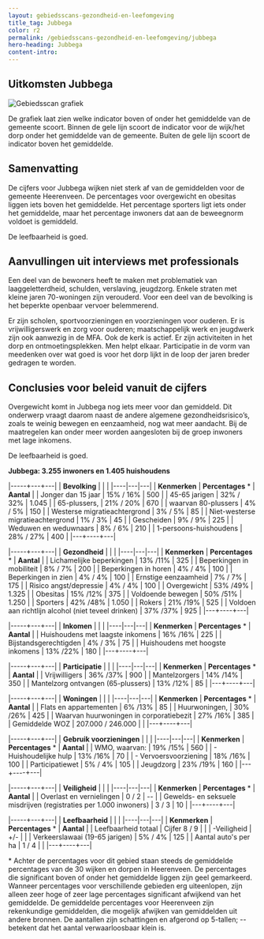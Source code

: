```yaml
---
layout: gebiedsscans-gezondheid-en-leefomgeving
title_tag: Jubbega
color: r2
permalink: /gebiedsscans-gezondheid-en-leefomgeving/jubbega
hero-heading: Jubbega
content-intro:
---
```

## Uitkomsten Jubbega

![Gebiedsscan grafiek](/uploads/Grafieken_Gebiedsscans_Dorpen-09.png)

De grafiek laat zien welke indicator boven of onder het gemiddelde van de gemeente scoort. Binnen de gele lijn scoort de indicator voor de wijk/het dorp onder het gemiddelde van de gemeente. Buiten de gele lijn scoort de indicator boven het gemiddelde.

## Samenvatting
De cijfers voor Jubbega wijken niet sterk af van de gemiddelden voor de gemeente Heerenveen. De percentages voor overgewicht en obesitas liggen iets boven het gemiddelde. Het percentage sporters ligt iets onder het gemiddelde, maar het percentage inwoners dat aan de beweegnorm voldoet is gemiddeld.

De leefbaarheid is goed.

## Aanvullingen uit interviews met professionals

Een deel van de bewoners heeft te maken met problematiek van laaggeletterdheid, schulden, verslaving, jeugdzorg. Enkele straten met kleine jaren 70-woningen zijn verouderd. Voor een deel van de bevolking is het beperkte openbaar vervoer belemmerend.

Er zijn scholen, sportvoorzieningen en voorzieningen voor ouderen. Er is vrijwilligerswerk en zorg voor ouderen; maatschappelijk werk en jeugdwerk zijn ook aanwezig in de MFA. Ook de kerk is actief. Er zijn activiteiten in het dorp en ontmoetingsplekken. Men helpt elkaar. Participatie in de vorm van meedenken over wat goed is voor het dorp lijkt in de loop der jaren breder gedragen te worden.


## Conclusies voor beleid vanuit de cijfers

Overgewicht komt in Jubbega nog iets meer voor dan gemiddeld. Dit onderwerp vraagt daarom naast de andere algemene gezondheidsrisico’s, zoals te weinig bewegen en eenzaamheid, nog wat meer aandacht. Bij de maatregelen kan onder meer worden aangesloten bij de groep inwoners met lage inkomens.

De leefbaarheid is goed.

**Jubbega: 3.255 inwoners en 1.405 huishoudens**

|-----+---+---|
|  **Bevolking**  |  |    |
|----|---|---|
| **Kenmerken**  | **Percentages** * | **Aantal** |
| Jonger dan 15 jaar                                  | 15% / 16% | 500 |
| 45-65 jarigen                                       | 32% / 32% | 1.045 |
| 65-plussers,                                        | 21% / 20% | 670 |
| waarvan 80-plussers                                 | 4% / 5% | 150 |
| Westerse migratieachtergrond                        | 3% / 5% | 85 |
| Niet-westerse migratieachtergrond                   | 1% / 3% | 45 |
| Gescheiden                                          | 9% / 9% | 225 |
| Weduwen en weduwnaars                               | 8% / 6% | 210 |
| 1-persoons-huishoudens                              | 28% / 27% | 400 |
|---+----+---|

|-----+---+---|
| **Gezondheid** |     |     |
|----|---|---|
| **Kenmerken** | **Percentages** * | **Aantal** |
| Lichamelijke beperkingen                            |  13% /11%   |  325   |
| Beperkingen in mobiliteit                           |  8% / 7%   |  200   |
| Beperkingen in horen                                |  4% / 4%   |  100   |
| Beperkingen in zien                                 |  4% / 4%   |  100   |
| Ernstige eenzaamheid                                |  7% / 7%   |  175   |
| Risico angst/depressie                              |  4% / 4%   |  100   |
| Overgewicht                                         |  53% /49%   |  1.325   |
| Obesitas                                            |  15% /12%   |  375   |
| Voldoende bewegen                                   |  50% /51%   |  1.250   |
| Sporters                                            |  42% /48%   |  1.050   |
| Rokers                                              |  21% /19%   |  525   |
| Voldoen aan richtlijn alcohol (niet teveel drinken) |  37% /37%   |  925   |
|---+----+---|

|-----+---+---|
| **Inkomen** |     |     |
|----|---|---|
| **Kenmerken**    | **Percentages** * | **Aantal** |
| Huishoudens met laagste inkomens                    |  16% /16%      |   225      |
| Bijstandsgerechtigden                               |  4% / 3%      |   75      |
| Huishoudens met hoogste inkomens                    |  13% /22%      |   180      |
|---+----+---|

|-----+---+---|
| **Participatie** |     |     |
|----|---|---|
| **Kenmerken**  | **Percentages** * | **Aantal** |
| Vrijwilligers                                       |  36% /37%     |   900      |
| Mantelzorgers                                       |  14% /14%     |   350      |
| Mantelzorg ontvangen (65-plussers)                  |  13% /12%     |   85      |
|---+----+---|

|-----+---+---|
| **Woningen** |     |     |
|----|---|---|
| **Kenmerken** | **Percentages** * | **Aantal** |
| Flats en appartementen                              | 6% /13% |  85 |
| Huurwoningen,                                       | 30% /26% |  425 |
| Waarvan huurwoningen in corporatiebezit             | 27% /16% |  385 |
| Gemiddelde WOZ                                      | 207.000 / 246.000 |      |
|---+----+---|

|-----+---+---|
| **Gebruik voorzieningen** |     |     |
|----|---|---|
| **Kenmerken** | **Percentages** * | **Aantal** |
| WMO, waarvan:                                       | 19% /15% | 560 |
| - Huishoudelijke hulp                               | 13% /16% | 70 |
| - Vervoersvoorziening                               | 18% /16% | 100 |
| Participatiewet                                     | 5% / 4% | 105 |
| Jeugdzorg                                           | 23% /19% | 160 |
|---+----+---|

|-----+---+---|
| **Veiligheid** |     |     |
|----|---|---|
| **Kenmerken** | **Percentages** * | **Aantal** |
| Overlast en vernielingen                                           | 0 / 2 | -- |
| Gewelds- en seksuele misdrijven (registraties per 1.000 inwoners)  | 3 / 3 | 10 |
|---+----+---|

|-----+---+---|
| **Leefbaarheid** |     |     |
|----|---|---|
| **Kenmerken** | **Percentages** * | **Aantal** |
| Leefbaarheid totaal                                | Cijfer 8 / 9 |                     |
| -Veiligheid                                        | +/- |                         |
| Verkeerslawaai (19-65 jarigen)                     | 5% / 4% |     125                |
| Aantal auto's per ha                               | 1  / 4 |                     |
|---+----+---|

\* Achter de percentages voor dit gebied staan steeds de gemiddelde percentages van de 30 wijken en dorpen in Heerenveen. De percentages die significant boven of onder het gemiddelde liggen zijn geel gemarkeerd. Wanneer percentages voor verschillende gebieden erg uiteenlopen, zijn alleen zeer hoge of zeer lage percentages significant afwijkend van het gemiddelde. De gemiddelde percentages voor Heerenveen zijn rekenkundige gemiddelden, die mogelijk afwijken van gemiddelden uit andere bronnen. De aantallen zijn schattingen en afgerond op 5-tallen; -- betekent dat het aantal verwaarloosbaar klein is.
